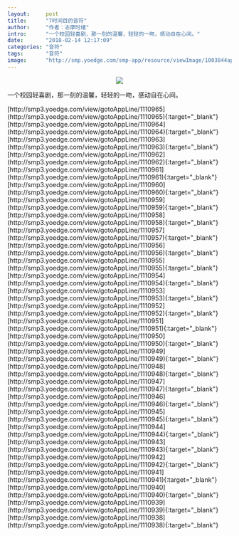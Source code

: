 ```yaml
---
layout:     post
title:      "7时间目的音符"
author:     "作者：志摩时绪"
intro:      "一个校园轻喜剧，那一刻的温馨，轻轻的一吻，感动自在心间。"
date:       "2018-02-14 12:17:09"
categories: "音符"
tags:       "音符"
image:      "http://smp.yoedge.com/smp-app/resource/viewImage/1003844appline.png"
---
```

<div style="text-align: center">
<p><img src="http://smp.yoedge.com/smp-app/resource/viewImage/1003844appline.png"/></p>
</div>
<p class="post-meta">
<span>一个校园轻喜剧，那一刻的温馨，轻轻的一吻，感动自在心间。</span>
</p>
[http://smp3.yoedge.com/view/gotoAppLine/1110965](http://smp3.yoedge.com/view/gotoAppLine/1110965){:target="_blank"}
[http://smp3.yoedge.com/view/gotoAppLine/1110964](http://smp3.yoedge.com/view/gotoAppLine/1110964){:target="_blank"}
[http://smp3.yoedge.com/view/gotoAppLine/1110963](http://smp3.yoedge.com/view/gotoAppLine/1110963){:target="_blank"}
[http://smp3.yoedge.com/view/gotoAppLine/1110962](http://smp3.yoedge.com/view/gotoAppLine/1110962){:target="_blank"}
[http://smp3.yoedge.com/view/gotoAppLine/1110961](http://smp3.yoedge.com/view/gotoAppLine/1110961){:target="_blank"}
[http://smp3.yoedge.com/view/gotoAppLine/1110960](http://smp3.yoedge.com/view/gotoAppLine/1110960){:target="_blank"}
[http://smp3.yoedge.com/view/gotoAppLine/1110959](http://smp3.yoedge.com/view/gotoAppLine/1110959){:target="_blank"}
[http://smp3.yoedge.com/view/gotoAppLine/1110958](http://smp3.yoedge.com/view/gotoAppLine/1110958){:target="_blank"}
[http://smp3.yoedge.com/view/gotoAppLine/1110957](http://smp3.yoedge.com/view/gotoAppLine/1110957){:target="_blank"}
[http://smp3.yoedge.com/view/gotoAppLine/1110956](http://smp3.yoedge.com/view/gotoAppLine/1110956){:target="_blank"}
[http://smp3.yoedge.com/view/gotoAppLine/1110955](http://smp3.yoedge.com/view/gotoAppLine/1110955){:target="_blank"}
[http://smp3.yoedge.com/view/gotoAppLine/1110954](http://smp3.yoedge.com/view/gotoAppLine/1110954){:target="_blank"}
[http://smp3.yoedge.com/view/gotoAppLine/1110953](http://smp3.yoedge.com/view/gotoAppLine/1110953){:target="_blank"}
[http://smp3.yoedge.com/view/gotoAppLine/1110952](http://smp3.yoedge.com/view/gotoAppLine/1110952){:target="_blank"}
[http://smp3.yoedge.com/view/gotoAppLine/1110951](http://smp3.yoedge.com/view/gotoAppLine/1110951){:target="_blank"}
[http://smp3.yoedge.com/view/gotoAppLine/1110950](http://smp3.yoedge.com/view/gotoAppLine/1110950){:target="_blank"}
[http://smp3.yoedge.com/view/gotoAppLine/1110949](http://smp3.yoedge.com/view/gotoAppLine/1110949){:target="_blank"}
[http://smp3.yoedge.com/view/gotoAppLine/1110948](http://smp3.yoedge.com/view/gotoAppLine/1110948){:target="_blank"}
[http://smp3.yoedge.com/view/gotoAppLine/1110947](http://smp3.yoedge.com/view/gotoAppLine/1110947){:target="_blank"}
[http://smp3.yoedge.com/view/gotoAppLine/1110946](http://smp3.yoedge.com/view/gotoAppLine/1110946){:target="_blank"}
[http://smp3.yoedge.com/view/gotoAppLine/1110945](http://smp3.yoedge.com/view/gotoAppLine/1110945){:target="_blank"}
[http://smp3.yoedge.com/view/gotoAppLine/1110944](http://smp3.yoedge.com/view/gotoAppLine/1110944){:target="_blank"}
[http://smp3.yoedge.com/view/gotoAppLine/1110943](http://smp3.yoedge.com/view/gotoAppLine/1110943){:target="_blank"}
[http://smp3.yoedge.com/view/gotoAppLine/1110942](http://smp3.yoedge.com/view/gotoAppLine/1110942){:target="_blank"}
[http://smp3.yoedge.com/view/gotoAppLine/1110941](http://smp3.yoedge.com/view/gotoAppLine/1110941){:target="_blank"}
[http://smp3.yoedge.com/view/gotoAppLine/1110940](http://smp3.yoedge.com/view/gotoAppLine/1110940){:target="_blank"}
[http://smp3.yoedge.com/view/gotoAppLine/1110939](http://smp3.yoedge.com/view/gotoAppLine/1110939){:target="_blank"}
[http://smp3.yoedge.com/view/gotoAppLine/1110938](http://smp3.yoedge.com/view/gotoAppLine/1110938){:target="_blank"}


